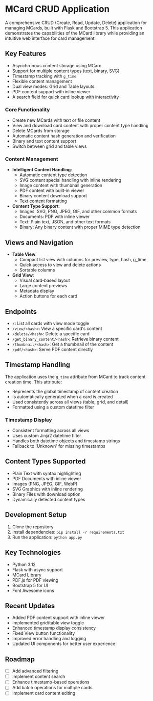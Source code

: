 # MCard CRUD Application

A comprehensive CRUD (Create, Read, Update, Delete) application for managing MCards, built with Flask and Bootstrap 5. This application demonstrates the capabilities of the MCard library while providing an intuitive web interface for card management.

## Key Features
- Asynchronous content storage using MCard
- Support for multiple content types (text, binary, SVG)
- Timestamp tracking with `g_time`
- Flexible content management
- Dual view modes: Grid and Table layouts
- PDF content support with inline viewer
- A search field for quick card lookup with interactivity

### Core Functionality
- Create new MCards with text or file content
- View and download card content with proper content type handling
- Delete MCards from storage
- Automatic content hash generation and verification
- Binary and text content support
- Switch between grid and table views

### Content Management
- **Intelligent Content Handling**:
  - Automatic content type detection
  - SVG content special handling with inline rendering
  - Image content with thumbnail generation
  - PDF content with built-in viewer
  - Binary content download support
  - Text content formatting
- **Content Type Support**:
  - Images: SVG, PNG, JPEG, GIF, and other common formats
  - Documents: PDF with inline viewer
  - Text: Plain text, JSON, and other text formats
  - Binary: Any binary content with proper MIME type detection

## Views and Navigation
- **Table View**:
  - Compact list view with columns for preview, type, hash, g_time
  - Quick access to view and delete actions
  - Sortable columns
- **Grid View**:
  - Visual card-based layout
  - Large content previews
  - Metadata display
  - Action buttons for each card

## Endpoints
- `/`: List all cards with view mode toggle
- `/view/<hash>`: View a specific card's content
- `/delete/<hash>`: Delete a specific card
- `/get_binary_content/<hash>`: Retrieve binary content
- `/thumbnail/<hash>`: Get a thumbnail of the content
- `/pdf/<hash>`: Serve PDF content directly

## Timestamp Handling
The application uses the `g_time` attribute from MCard to track content creation time. This attribute:
- Represents the global timestamp of content creation
- Is automatically generated when a card is created
- Used consistently across all views (table, grid, and detail)
- Formatted using a custom datetime filter

### Timestamp Display
- Consistent formatting across all views
- Uses custom Jinja2 datetime filter
- Handles both datetime objects and timestamp strings
- Fallback to 'Unknown' for missing timestamps

## Content Types Supported
- Plain Text with syntax highlighting
- PDF Documents with inline viewer
- Images (PNG, JPEG, GIF, WebP)
- SVG Graphics with inline rendering
- Binary Files with download option
- Dynamically detected content types

## Development Setup
1. Clone the repository
2. Install dependencies: `pip install -r requirements.txt`
3. Run the application: `python app.py`

## Key Technologies
- Python 3.12
- Flask with async support
- MCard Library
- PDF.js for PDF viewing
- Bootstrap 5 for UI
- Font Awesome icons

## Recent Updates
- Added PDF content support with inline viewer
- Implemented grid/table view toggle
- Enhanced timestamp display consistency
- Fixed View button functionality
- Improved error handling and logging
- Updated UI components for better user experience

## Roadmap
- [ ] Add advanced filtering
- [ ] Implement content search
- [ ] Enhance timestamp-based operations
- [ ] Add batch operations for multiple cards
- [ ] Implement card content editing
